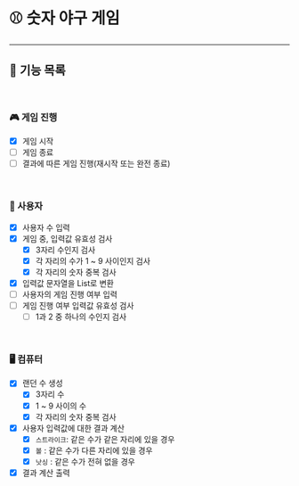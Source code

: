 # ⚾️ 숫자 야구 게임 

---

## 🚀 기능 목록

<br>

### 🎮 게임 진행
- [X] 게임 시작
- [ ] 게임 종료
- [ ] 결과에 따른 게임 진행(재시작 또는 완전 종료)

<br>

### 👤 사용자
- [x] 사용자 수 입력
- [X] 게임 중, 입력값 유효성 검사
  - [X] 3자리 수인지 검사
  - [X] 각 자리의 수가 1 ~ 9 사이인지 검사
  - [X] 각 자리의 숫자 중복 검사
- [X] 입력값 문자열을 List로 변환
- [ ] 사용자의 게임 진행 여부 입력
- [ ] 게임 진행 여부 입력값 유효성 검사
  - [ ] 1과 2 중 하나의 수인지 검사

<br>

### 🖥 컴퓨터

- [X] 랜던 수 생성
  - [X] 3자리 수
  - [X] 1 ~ 9 사이의 수
  - [X] 각 자리의 숫자 중복 검사
- [X] 사용자 입력값에 대한 결과 계산
  - [X] `스트라이크`: 같은 수가 같은 자리에 있을 경우
  - [X] `볼` : 같은 수가 다른 자리에 있을 경우
  - [X] `낫싱` : 같은 수가 전혀 없을 경우
- [X] 결과 계산 출력